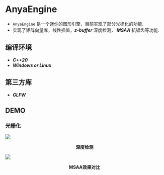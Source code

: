 # AnyaEngine
- ```AnyaEngine``` 是一个迷你的图形引擎，目前实现了部分光栅化的功能.
- 实现了矩阵向量库，线性插值，***z-buffer*** 深度检测， ***MSAA*** 抗锯齿等功能.

## 编译环境
- ***C++20***
- ***Windows or Linux***

## 第三方库
- ***GLFW***

## DEMO
### 光栅化
![](https://anya-1308928365.cos.ap-nanjing.myqcloud.com/blog/QQ图片20221221002002.png)
<p align="center">
<strong>
深度检测
</strong>
</p>

![](https://anya-1308928365.cos.ap-nanjing.myqcloud.com/blog/Cache_-2ff3c56be51f4525..jpg)
<p align="center">
<strong>
MSAA效果对比
</strong>
</p>